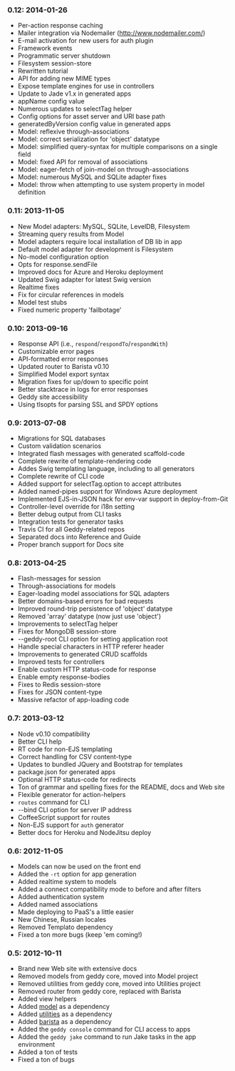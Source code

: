 ### 0.12: 2014-01-26

+ Per-action response caching
+ Mailer integration via Nodemailer (http://www.nodemailer.com/)
+ E-mail activation for new users for auth plugin
+ Framework events
+ Programmatic server shutdown
+ Filesystem session-store
+ Rewritten tutorial
+ API for adding new MIME types
+ Expose template engines for use in controllers
+ Update to Jade v1.x in generated apps
+ appName config value
+ Numerous updates to selectTag helper
+ Config options for asset server and URI base path
+ generatedByVersion config value in generated apps
+ Model: reflexive through-associations
+ Model: correct serialization for 'object' datatype
+ Model: simplified query-syntax for multiple comparisons on a single field
+ Model: fixed API for removal of associations
+ Model: eager-fetch of join-model on through-associations
+ Model: numerous MySQL and SQLite adapter fixes
+ Model: throw when attempting to use system property in model definition

### 0.11: 2013-11-05

+ New Model adapters: MySQL, SQLite, LevelDB, Filesystem
+ Streaming query results from Model
+ Model adapters require local installation of DB lib in app
+ Default model adapter for development is Filesystem
+ No-model configuration option
+ Opts for response.sendFile
+ Improved docs for Azure and Heroku deployment
+ Updated Swig adapter for latest Swig version
+ Realtime fixes
+ Fix for circular references in models
+ Model test stubs
+ Fixed numeric property 'failbotage'

### 0.10: 2013-09-16

+ Response API (i.e., `respond`/`respondTo`/`respondWith`)
+ Customizable error pages
+ API-formatted error responses
+ Updated router to Barista v0.10
+ Simplified Model export syntax
+ Migration fixes for up/down to specific point
+ Better stacktrace in logs for error responses
+ Geddy site accessibility
+ Using tlsopts for parsing SSL and SPDY options

### 0.9: 2013-07-08

+ Migrations for SQL databases
+ Custom validation scenarios
+ Integrated flash messages with generated scaffold-code
+ Complete rewrite of template-rendering code
+ Addes Swig templating language, including to all generators
+ Complete rewrite of CLI code
+ Added support for selectTag.option to accept attributes
+ Added named-pipes support for Windows Azure deployment
+ Implemented EJS-in-JSON hack for env-var support in deploy-from-Git
+ Controller-level override for i18n setting
+ Better debug output from CLI tasks
+ Integration tests for generator tasks
+ Travis CI for all Geddy-related repos
+ Separated docs into Reference and Guide
+ Proper branch support for Docs site

### 0.8: 2013-04-25

+ Flash-messages for session
+ Through-associations for models
+ Eager-loading model associations for SQL adapters
+ Better domains-based errors for bad requests
+ Improved round-trip persistence of 'object' datatype
+ Removed 'array' datatype (now just use 'object')
+ Improvements to selectTag helper
+ Fixes for MongoDB session-store
+ --geddy-root CLI option for setting application root
+ Handle special characters in HTTP referer header
+ Improvements to generated CRUD scaffolds
+ Improved tests for controllers
+ Enable custom HTTP status-code for response
+ Enable empty response-bodies
+ Fixes to Redis session-store
+ Fixes for JSON content-type
+ Massive refactor of app-loading code

### 0.7: 2013-03-12

+ Node v0.10 compatibility
+ Better CLI help
+ RT code for non-EJS templating
+ Correct handling for CSV content-type
+ Updates to bundled JQuery and Bootstrap for templates
+ package.json for generated apps
+ Optional HTTP status-code for redirects
+ Ton of grammar and spelling fixes for the README, docs and Web site
+ Flexible generator for action-helpers
+ `routes` command for CLI
+ --bind CLI option for server IP address
+ CoffeeScript support for routes
+ Non-EJS support for `auth` generator
+ Better docs for Heroku and NodeJitsu deploy

### 0.6: 2012-11-05

+ Models can now be used on the front end
+ Added the `-rt` option for app generation
+ Added realtime system to models
+ Added a connect compatibility mode to before and after filters
+ Added authentication system
+ Added named associations
+ Made deploying to PaaS's a little easier
+ New Chinese, Russian locales
+ Removed Templato dependency
+ Fixed a ton more bugs (keep 'em coming!)

### 0.5: 2012-10-11

+ Brand new Web site with extensive docs
+ Removed models from geddy core, moved into Model project
+ Removed utilities from geddy core, moved into Utilities project
+ Removed router from geddy core, replaced with Barista
+ Added view helpers
+ Added [model](https://github.com/mde/model) as a dependency
+ Added [utilities](https://github.com/mde/utilities) as a dependency
+ Added [barista](https://github.com/kieran/barista) as a dependency
+ Added the `geddy console` command for CLI access to apps
+ Added the `geddy jake` command to run Jake tasks in the app environment
+ Added a ton of tests
+ Fixed a ton of bugs
